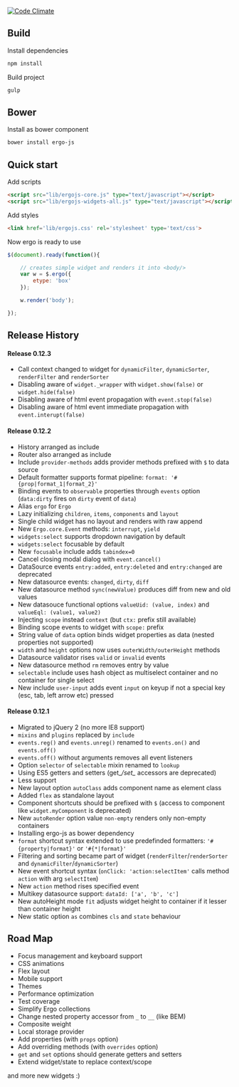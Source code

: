 
[![Code Climate](https://codeclimate.com/github/eliace/ergo-js/badges/gpa.svg)](https://codeclimate.com/github/eliace/ergo-js)


## Build

Install dependencies
```bash
npm install
```

Build project
```bash
gulp
```


## Bower

Install as bower component

```bash
bower install ergo-js
```


## Quick start


Add scripts
```html
<script src="lib/ergojs-core.js" type="text/javascript"></script>
<script src="lib/ergojs-widgets-all.js" type="text/javascript"></script>
```

Add styles
```html
<link href='lib/ergojs.css' rel='stylesheet' type='text/css'>
```

Now ergo is ready to use

```javascript
$(document).ready(function(){

    // creates simple widget and renders it into <body/>
    var w = $.ergo({
        etype: 'box'
    });

    w.render('body');

});

```



## Release History

#### Release 0.12.3
* Call context changed to widget for `dynamicFilter`, `dynamicSorter`, `renderFilter` and `renderSorter`
* Disabling aware of `widget._wrapper` with `widget.show(false)` or `widget.hide(false)`
* Disabling aware of html event propagation with `event.stop(false)`
* Disabling aware of html event immediate propagation with `event.interupt(false)`


#### Release 0.12.2
* History arranged as include
* Router also arranged as include
* Include `provider-methods` adds provider methods prefixed with `$` to data source
* Default formatter supports format pipeline: `format: '#{prop|format_1|format_2}'`
* Binding events to `observable` properties through `events` option (`data:dirty` fires on `dirty` event of `data`)
* Alias `ergo` for `Ergo`
* Lazy initializing `children`, `items`, `components` and `layout`
* Single child widget has no layout and renders with raw append
* New `Ergo.core.Event` methods: `interrupt`, `yield`
* `widgets:select` supports dropdown navigation by default
* `widgets:select` focusable by default
* New `focusable` include adds `tabindex=0`
* Cancel closing modal dialog with `event.cancel()`
* DataSource events `entry:added`, `entry:deleted` and `entry:changed` are deprecated
* New datasource events: `changed`, `dirty`, `diff`
* New datasource method `sync(newValue)` produces diff from new and old values
* New datasouce functional options `valueUid: (value, index)` and `valueEql: (value1, value2)`
* Injecting `scope` instead `context` (but `ctx:` prefix still available)
* Binding scope events to widget with `scope:` prefix
* String value of `data` option binds widget properties as data (nested properties not supported)
* `width` and `height` options now uses `outerWidth/outerHeight` methods
* Datasource validator rises `valid` or `invalid` events
* New datasource method `rm` removes entry by value
* `selectable` include uses hash object as multiselect container and no container for single select
* New include `user-input` adds event `input` on keyup if not a special key (esc, tab, left arrow etc) pressed

#### Release 0.12.1
* Migrated to jQuery 2 (no more IE8 support)
* `mixins` and `plugins` replaced by `include`
* `events.reg()` and `events.unreg()` renamed to `events.on()` and `events.off()`
* `events.off()` without arguments removes all event listeners
* Option `selector` of `selectable` mixin renamed to `lookup`
* Using ES5 getters and setters (get_*/set_* accessors are deprecated)
* Less support
* New layout option `autoClass` adds component name as element class
* Added `flex` as standalone layout
* Component shortcuts should be prefixed with `$` (access to component like `widget.myComponent` is deprecated)
* New `autoRender` option value `non-empty` renders only non-empty containers
* Installing ergo-js as bower dependency
* `format` shortcut syntax extended to use predefinded formatters: `'#{property|format}'` or `'#{*|format}'`
* Filtering and sorting became part of widget (`renderFilter`/`renderSorter` and `dynamicFilter`/`dynamicSorter`)
* New event shortcut syntax (`onClick: 'action:selectItem'` calls method `action` with arg `selectItem`)
* New `action` method rises specified event
* Multikey datasource support: `dataId: ['a', 'b', 'c']`
* New autoHeight mode `fit` adjusts widget height to container if it lesser than container height
* New static option `as` combines `cls` and `state` behaviour





## Road Map
* Focus management and keyboard support
* CSS animations
* Flex layout
* Mobile support
* Themes
* Performance optimization
* Test coverage
* Simplify Ergo collections
* Change nested property accessor from `_` to `__` (like BEM)
* Composite weight
* Local storage provider
* Add properties (with `props` option)
* Add overriding methods (with `overrides` option)
* `get` and `set` options should generate getters and setters
* Extend widget/state to replace context/scope


and more new widgets :)
